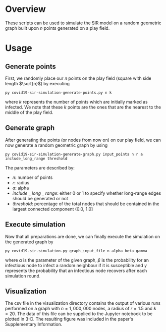 # Overview

These scripts can be used to simulate the SIR model on a random geometric graph built upon $n$ points generated on a 
play field.

# Usage
## Generate points

First, we randomly place our $n$ points on the play field (square with side length $\sqrt{n}$) by executing

```
py covid19-sir-simulation-generate-points.py n k
```

where $k$ represents the number of points which are initially marked as infected.
We note that these $k$ points are the ones that are the nearest to the middle of the play field.

## Generate graph

After generating the points (or nodes from now on) on our play field, we can now generate a random geometric graph by using

```
py covid19-sir-simulation-generate-graph.py input_points n r a include_long_range threshold
```

The parameters are described by:
- $n$: number of points
- $r$: radius
- $a$: alpha
- $include$ \_ $long$ \_ $range$: either 0 or 1 to specify whether long-range edges should be generated or not
- $threshold$: percentage of the total nodes that should be contained in the largest connected component (0.0, 1.0]

## Execute simulation

Now that all preparations are done, we can finally execute the simulation on the generated graph by

```
py covid19-sir-simulation.py graph_input_file n alpha beta gamma
```

where $\alpha$ is the parameter of the given graph, $\beta$ is the probability for an infectious node to infect a random 
neighbour if it is susceptible and $\gamma$ represents the probability that an infectious node recovers after each 
simulation round.

## Visualization

The csv file in the visualization directory contains the output of various runs performed on a graph with $n=1,000,000$ nodes, 
a radius of $r=1.5$ and $k=20$. The data of this file can be supplied to the Jupyter notebook to be plotted in 3-D. The resulting figure was
included in the paper's Supplementary Information.
